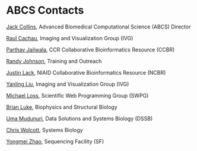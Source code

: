 # ABCS Contacts

[Jack Collins](collinja@mail.nih.gov), Advanced Biomedical Computational Science (ABCS) Director

[Raul Cachau](raul.cachau@nih.gov), Imaging and Visualization Group (IVG)

[Parthav Jailwala](parthav.jailwala@nih.gov), CCR Collaborative Bioinformatics Resource (CCBR)

[Randy Johnson](randall.johnson@nih.gov), Training and Outreach

[Justin Lack](justin.lack@nih.gov), NIAID Collaborative Bioinformatics Resource (NCBR)

[Yanling Liu](liuy5@mail.nih.gov), Imaging and Visualization Group (IVG)

[Michael Loss](lossm@mail.nih.gov), Scientific Web Programming Group (SWPG)

[Brian Luke](lukebria@mail.nih.gov), Biophysics and Structural Biology

[Uma Mudunuri](mudunuriu@mail.nih.gov), Data Solutions and Systems Biology (DSSB)

[Chris Wolcott](chris.wolcott@nih.gov), Systems Biology

[Yongmei Zhao](zhaoyong@mail.nih.gov), Sequencing Facility (SF)
